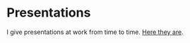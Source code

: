 Presentations
=============

I give presentations at work from time to time. [Here they are][presentations].

[presentations]:http://presentations.patrickbyrne.net/

